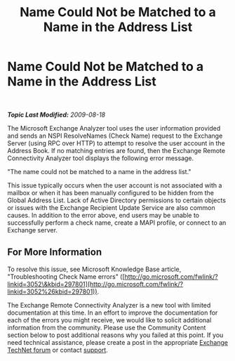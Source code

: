 ﻿---
title: Name Could Not be Matched to a Name in the Address List
TOCTitle: Name Could Not be Matched to a Name in the Address List
ms:assetid: 2268f80c-4f96-4612-85ee-99b5a0322f5d
ms:mtpsurl: https://technet.microsoft.com/en-us/library/Dd439366(v=EXCHG.80)
ms:contentKeyID: 20045813
ms.date: 07/23/2014
mtps_version: v=EXCHG.80
---

<div data-xmlns="http://www.w3.org/1999/xhtml">

<div class="topic" data-xmlns="http://www.w3.org/1999/xhtml" data-msxsl="urn:schemas-microsoft-com:xslt" data-cs="http://msdn.microsoft.com/en-us/">

<div data-asp="http://msdn2.microsoft.com/asp">

# Name Could Not be Matched to a Name in the Address List

</div>

<div id="mainSection">

<div id="mainBody">

<span> </span>

_**Topic Last Modified:** 2009-08-18_

The Microsoft Exchange Analyzer tool uses the user information provided and sends an NSPI ResolveNames (Check Name) request to the Exchange Server (using RPC over HTTP) to attempt to resolve the user account in the Address Book. If no matching entries are found, then the Exchange Remote Connectivity Analyzer tool displays the following error message.

"The name could not be matched to a name in the address list."

This issue typically occurs when the user account is not associated with a mailbox or when it has been manually configured to be hidden from the Global Address List. Lack of Active Directory permissions to certain objects or issues with the Exchange Recipient Update Service are also common causes. In addition to the error above, end users may be unable to successfully perform a check name, create a MAPI profile, or connect to an Exchange server.

<div>

## For More Information

To resolve this issue, see Microsoft Knowledge Base article, "Troubleshooting Check Name errors" ([http://go.microsoft.com/fwlink/?linkid=3052\&kbid=297801](http://go.microsoft.com/fwlink/?linkid=3052%26kbid=297801)).

The Exchange Remote Connectivity Analyzer is a new tool with limited documentation at this time. In an effort to improve the documentation for each of the errors you might receive, we would like to solicit additional information from the community. Please use the Community Content section below to post additional reasons why you failed at this point. If you need technical assistance, please create a post in the appropriate [Exchange TechNet forum](http://go.microsoft.com/fwlink/?linkid=73420) or contact [support](http://go.microsoft.com/fwlink/?linkid=8158).

</div>

</div>

<span> </span>

</div>

</div>

</div>

